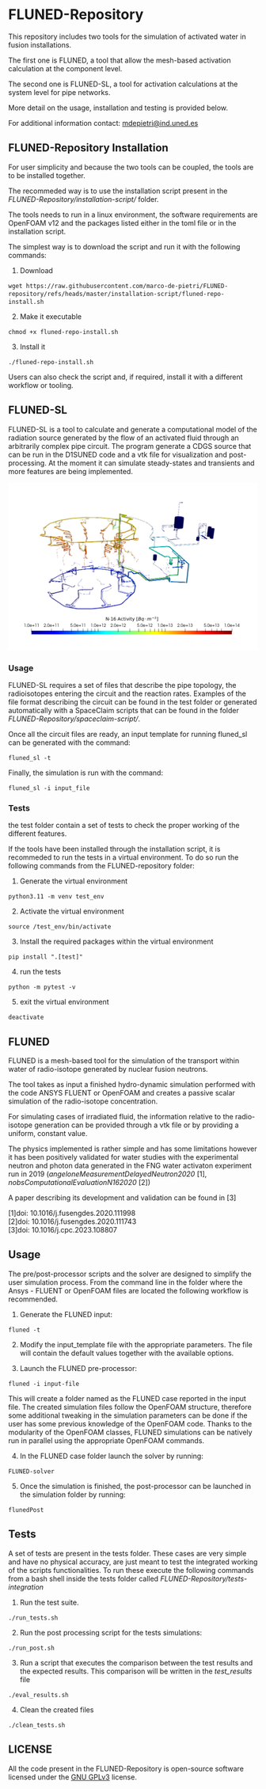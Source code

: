 # FLUNED-Repository

This repository includes two tools for the simulation of activated water in fusion installations.

The first one is FLUNED, a tool that allow the mesh-based activation calculation at the component level.

The second one is FLUNED-SL, a tool for activation calculations at the system level for pipe networks.

More detail on the usage, installation and testing is provided below.

For additional information contact: mdepietri@ind.uned.es

## FLUNED-Repository Installation

For user simplicity and because the two tools can be coupled, the tools are to be installed together.

The recommeded way is to use the installation script present in the _FLUNED-Repository/installation-script/_ folder.

The tools needs to run in a linux environment, the software requirements are OpenFOAM v12 and the packages listed either in the toml file or in the installation script.

The simplest way is to download the script and run it with the following commands:

1. Download
```
wget https://raw.githubusercontent.com/marco-de-pietri/FLUNED-repository/refs/heads/master/installation-script/fluned-repo-install.sh
```

2. Make it executable
```
chmod +x fluned-repo-install.sh
```
3. Install it
```
./fluned-repo-install.sh
```


Users can also check the script and, if required, install it with a different workflow or tooling.

## FLUNED-SL

FLUNED-SL is a tool to calculate and generate a computational model of the
radiation source generated by the flow of an activated fluid through an
arbitrarily complex pipe circuit. The program generate a CDGS source that can be run in the
D1SUNED code and a vtk file for visualization and post-processing. At the moment
it can simulate steady-states and transients and more features are being implemented.

![mcflow output example](/doc/example.png)

### Usage

FLUNED-SL requires a set of files that describe the pipe topology, the radioisotopes entering the circuit and the reaction rates. Examples of the file format describing the circuit can be found in the test folder or generated automatically with a SpaceClaim scripts that can be found in the folder _FLUNED-Repository/spaceclaim-script/_.

Once all the circuit files are ready, an input template for running fluned_sl can be generated with the command:

```
fluned_sl -t
```

Finally, the simulation is run with the command:

```
fluned_sl -i input_file
```
### Tests

the test folder contain a set of tests to check the proper working of the different features.

If the tools have been installed through the installation script, it is recommeded to run the tests in a virtual environment. To do so run the following commands from the FLUNED-repository folder:

1. Generate the virtual environment
```
python3.11 -m venv test_env
```

2. Activate the virtual environment
```
source /test_env/bin/activate
```

3. Install the required packages within the virtual environment
```
pip install ".[test]"
```

4. run the tests
```
python -m pytest -v
```

5. exit the virtual environment
```
deactivate
```

## FLUNED

FLUNED is a mesh-based tool for the simulation of the transport within water of radio-isotope generated by nuclear fusion neutrons.

The tool takes as input a finished hydro-dynamic simulation performed with the code ANSYS FLUENT or OpenFOAM and creates a passive scalar simulation of the radio-isotope concentration.

For simulating cases of irradiated fluid, the information relative to the radio-isotope generation can be provided through a vtk file or by providing a uniform, constant value.

The physics implemented is rather simple and has some limitations however it has been positively validated for water studies with the experimental neutron and photon data generated in the FNG water activaton experiment run in 2019 (_angeloneMeasurementDelayedNeutron2020_ [1], _nobsComputationalEvaluationN162020_ [2])

A paper describing its development and validation can be found in [3]

[1]doi: 10.1016/j.fusengdes.2020.111998\
[2]doi: 10.1016/j.fusengdes.2020.111743\
[3]doi: 10.1016/j.cpc.2023.108807

## Usage

The pre/post-processor scripts and the solver are designed to simplify the user simulation process. From the command line in the folder where the Ansys - FLUENT or OpenFOAM files are located the following workflow is recommended.

 1.	Generate the FLUNED input:

 ```
 fluned -t
 ```

 2.	Modify the input_template file with the appropriate parameters. The file will contain the default values together with the available options.

 3.	Launch the FLUNED pre-processor:

 ```
 fluned -i input-file
 ```

This will create a folder named as the FLUNED case reported in the input file. The created simulation files follow the OpenFOAM structure, therefore some additional tweaking in the simulation parameters can be done if the user has some previous knowledge of the OpenFOAM code. Thanks to the modularity of the OpenFOAM classes, FLUNED simulations can be natively run in parallel using the appropriate OpenFOAM commands.

4.	In the FLUNED case folder launch the solver by running:

```
FLUNED-solver
```

5.	Once the simulation is finished, the post-processor can be launched in the simulation folder by running:

```
flunedPost
```

## Tests

A set of tests are present in the tests folder. These cases are very simple and have no physical accuracy, are just meant to test the integrated working of the scripts functionalities.
To run these execute the following commands from a bash shell inside the tests folder called _FLUNED-Repository/tests-integration_

1. Run the test suite.

```
./run_tests.sh
```

2. Run the post processing script for the tests simulations:

```
./run_post.sh
```

3. Run a script that executes the comparison between the test results and the expected results. This comparison will be written in the _test_results_ file
```
./eval_results.sh
```

4. Clean the created files
```
./clean_tests.sh
```

## LICENSE
All the code present in the FLUNED-Repository is open-source software licensed under the [GNU GPLv3](./LICENSE) license.
